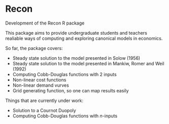 # Recon
Development of the Recon R package

This package aims to provide undergraduate students and teachers realiable ways of computing and exploring canonical models in economics. 

So far, the package covers:

* Steady state solution to the model presented in Solow (1956)
* Steady state solution to the model presented in Mankiw, Romer and Weil (1992)
* Computing Cobb-Douglas functions with 2 inputs
* Non-linear cost functions
* Non-linear demand vurves
* Grid generating function, so one can map results easily


Things that are currently under work:

* Solution to a Cournot Duopoly
* Computing Cobb-Douglas functions with $n$-inputs


